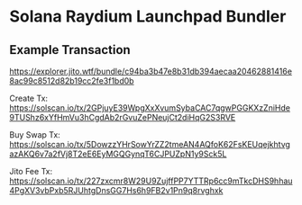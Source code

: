 # Solana Raydium Launchpad Bundler
## Example Transaction
https://explorer.jito.wtf/bundle/c94ba3b47e8b31db394aecaa20462881416e8ac99c8512d82b19cc2fe3f1bd0b

Create Tx: https://solscan.io/tx/2GPjuyE39WpgXxXvumSybaCAC7qgwPGGKXzZniHde9TUShz6xYfHmVu3hCgdAb2rGvuZePNeujCt2diHqG2S3RVE

Buy Swap Tx: https://solscan.io/tx/5DowzzYHrSowYrZZ2tmeAN4AQfoK62FsKEUqejkhtvgazAKQ6v7a2fVj8T2eE6EyMGQGynqT6CJPUZpN1y9Sck5L

Jito Fee Tx: https://solscan.io/tx/227zxcmr8W29U9ZujffPP7YTTRp6cc9mTkcDHS9hhau4PgXV3vbPxb5RJUhtgDnsGG7Hs6h9FB2v1Pn9q8rvghxk
